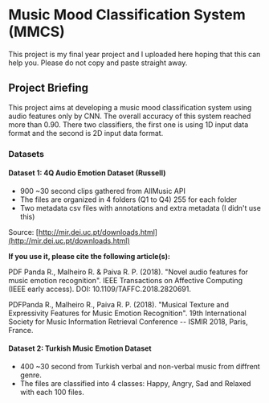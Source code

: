 # Music Mood Classification System (MMCS)
This project is my final year project and I uploaded here hoping that this can help you. Please do not copy and paste straight away.

## Project Briefing
This project aims at developing a music mood classification system using audio features only by CNN. The overall accuracy of this system
reached more than 0.90. There two classifiers, the first one is using 1D input data format and the second is 2D input data format.

### Datasets

#### Dataset 1: 4Q Audio Emotion Dataset (Russell)
- 900 ~30 second clips gathered from AllMusic API
- The files are organized in 4 folders (Q1 to Q4) 255 for each folder
- Two metadata csv files with annotations and extra metadata (I didn't use this)

Source: [http://mir.dei.uc.pt/downloads.html](http://mir.dei.uc.pt/downloads.html)

**If you use it, please cite the following article(s):** 

PDF Panda R., Malheiro R. & Paiva R. P. (2018). "Novel audio features for music emotion recognition". 
IEEE Transactions on Affective Computing (IEEE early access). DOI: 10.1109/TAFFC.2018.2820691.

PDFPanda R., Malheiro R., Paiva R. P. (2018). "Musical Texture and Expressivity Features for Music Emotion Recognition". 
19th International Society for Music Information Retrieval Conference -- ISMIR 2018, Paris, France.

#### Dataset 2: Turkish Music Emotion Dataset
- 400 ~30 second from Turkish verbal and non-verbal music from diffrent genre.
- The files are classified into 4 classes: Happy, Angry, Sad and Relaxed with each 100 files.

